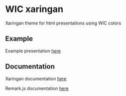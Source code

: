 # WIC xaringan

Xaringan theme for html presentations using WIC colors

## Example

Example presentation [here](https://gommora.github.io/WICslides/)

## Documentation

Xaringan documentation [here](https://github.com/yihui/xaringan/wiki)

Remark.js documentation [here](https://github.com/gnab/remark/wiki)

